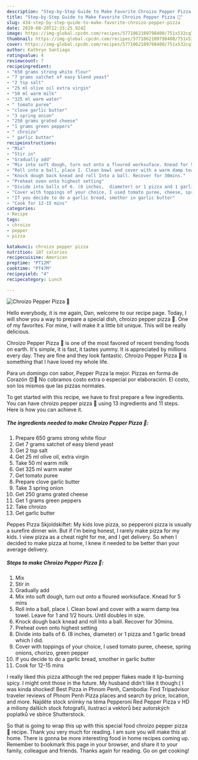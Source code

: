 ```yaml
---
description: "Step-by-Step Guide to Make Favorite Chroizo Pepper Pizza 🍕"
title: "Step-by-Step Guide to Make Favorite Chroizo Pepper Pizza 🍕"
slug: 434-step-by-step-guide-to-make-favorite-chroizo-pepper-pizza
date: 2020-08-20T12:33:25.924Z
image: https://img-global.cpcdn.com/recipes/5771062109798400/751x532cq70/chroizo-pepper-pizza-🍕-recipe-main-photo.jpg
thumbnail: https://img-global.cpcdn.com/recipes/5771062109798400/751x532cq70/chroizo-pepper-pizza-🍕-recipe-main-photo.jpg
cover: https://img-global.cpcdn.com/recipes/5771062109798400/751x532cq70/chroizo-pepper-pizza-🍕-recipe-main-photo.jpg
author: Kathryn Santiago
ratingvalue: 4
reviewcount: 7
recipeingredient:
- "650 grams strong white flour"
- "7 grams satchet of easy blend yeast"
- "2 tsp salt"
- "25 ml olive oil extra virgin"
- "50 ml warm milk"
- "325 ml warm water"
- " tomato puree"
- "clove garlic butter"
- "3 spring onion"
- "250 grams grated cheese"
- "1 grams green peppers"
- " chroizo"
- " garlic butter"
recipeinstructions:
- "Mix"
- "Stir in"
- "Gradually add"
- "Mix into soft dough, turn out onto a floured worksuface. Knead for 5 mins"
- "Roll into a ball, place I. Clean bowl and cover with a warm damp tea towel. Leave for 1 and 1/2 hours. Until doubles in size."
- "Knock dough back knead and roll Into a ball. Recover for 30mins."
- "Preheat oven onto highest setting"
- "Divide into balls of 6. (8 inches,  diameter) or 1 pizza and 1 garlic bread which I did."
- "Cover with toppings of your choice, I used tomato puree, cheese, spring onions, chorizo, green pepper"
- "If you decide to do a garlic bread, smother in garlic butter"
- "Cook for 12-15 mins"
categories:
- Recipe
tags:
- chroizo
- pepper
- pizza

katakunci: chroizo pepper pizza 
nutrition: 107 calories
recipecuisine: American
preptime: "PT12M"
cooktime: "PT47M"
recipeyield: "4"
recipecategory: Lunch

---
```



![Chroizo Pepper Pizza 🍕](https://img-global.cpcdn.com/recipes/5771062109798400/751x532cq70/chroizo-pepper-pizza-🍕-recipe-main-photo.jpg)

Hello everybody, it is me again, Dan, welcome to our recipe page. Today, I will show you a way to prepare a special dish, chroizo pepper pizza 🍕. One of my favorites. For mine, I will make it a little bit unique. This will be really delicious.

Chroizo Pepper Pizza 🍕 is one of the most favored of recent trending foods on earth. It's simple, it is fast, it tastes yummy. It is appreciated by millions every day. They are fine and they look fantastic. Chroizo Pepper Pizza 🍕 is something that I have loved my whole life.

Para un domingo con sabor, Pepper Pizza la mejor. Pizzas en forma de Corazón 😍💖 No cobramos costo extra o especial por elaboración. El costo, son los mismos que las pizzas normales.


To get started with this recipe, we have to first prepare a few ingredients. You can have chroizo pepper pizza 🍕 using 13 ingredients and 11 steps. Here is how you can achieve it.

<!--inarticleads1-->

##### The ingredients needed to make Chroizo Pepper Pizza 🍕:

1. Prepare 650 grams strong white flour
1. Get 7 grams satchet of easy blend yeast
1. Get 2 tsp salt
1. Get 25 ml olive oil, extra virgin
1. Take 50 ml warm milk
1. Get 325 ml warm water
1. Get  tomato puree
1. Prepare clove garlic butter
1. Take 3 spring onion
1. Get 250 grams grated cheese
1. Get 1 grams green peppers
1. Take  chroizo
1. Get  garlic butter


Peppes Pizza Skjoldskiftet: My kids love pizza, so pepperoni pizza is usually a surefire dinner win. But if I&#39;m being honest, I rarely make pizza for my kids. I view pizza as a cheat night for me, and I get delivery. So when I decided to make pizza at home, I knew it needed to be better than your average delivery. 

<!--inarticleads2-->

##### Steps to make Chroizo Pepper Pizza 🍕:

1. Mix
1. Stir in
1. Gradually add
1. Mix into soft dough, turn out onto a floured worksuface. Knead for 5 mins
1. Roll into a ball, place I. Clean bowl and cover with a warm damp tea towel. Leave for 1 and 1/2 hours. Until doubles in size.
1. Knock dough back knead and roll Into a ball. Recover for 30mins.
1. Preheat oven onto highest setting
1. Divide into balls of 6. (8 inches,  diameter) or 1 pizza and 1 garlic bread which I did.
1. Cover with toppings of your choice, I used tomato puree, cheese, spring onions, chorizo, green pepper
1. If you decide to do a garlic bread, smother in garlic butter
1. Cook for 12-15 mins


I really liked this pizza although the red pepper flakes made it lip-burning spicy. I might omit those in the future. My husband didn&#39;t like it though:( I was kinda shocked! Best Pizza in Phnom Penh, Cambodia: Find Tripadvisor traveler reviews of Phnom Penh Pizza places and search by price, location, and more. Najděte stock snímky na téma Pepperoni Red Pepper Pizza v HD a miliony dalších stock fotografií, ilustrací a vektorů bez autorských poplatků ve sbírce Shutterstock. 

So that is going to wrap this up with this special food chroizo pepper pizza 🍕 recipe. Thank you very much for reading. I am sure you will make this at home. There is gonna be more interesting food in home recipes coming up. Remember to bookmark this page in your browser, and share it to your family, colleague and friends. Thanks again for reading. Go on get cooking!
